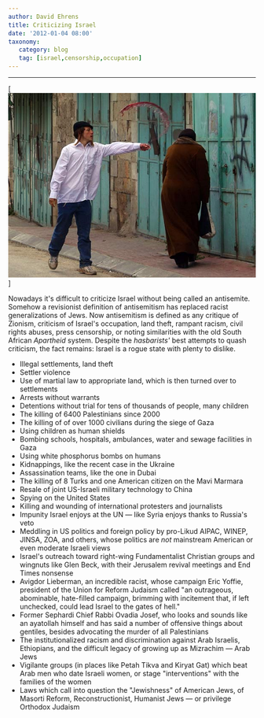 ```yaml
---
author: David Ehrens
title: Criticizing Israel
date: '2012-01-04 08:00'
taxonomy:
   category: blog
   tag: [israel,censorship,occupation]
---
```

---

[![](settler2.jpg "settler2.jpg")]

Nowadays it's difficult to criticize Israel without being called an antisemite. Somehow a revisionist definition of antisemitism has replaced racist generalizations of Jews. Now antisemitism is defined as any critique of Zionism, criticism of Israel's occupation, land theft, rampant racism, civil rights abuses, press censorship, or noting similarities with the old South African _Apartheid_ system. Despite the _hasbarists'_ best attempts to quash criticism, the fact remains: Israel is a rogue state with plenty to dislike.

*   Illegal settlements, land theft
*   Settler violence
*   Use of martial law to appropriate land, which is then turned over to settlements
*   Arrests without warrants
*   Detentions without trial for tens of thousands of people, many children
*   The killing of 6400 Palestinians since 2000
*   The killing of of over 1000 civilians during the siege of Gaza
*   Using children as human shields
*   Bombing schools, hospitals, ambulances, water and sewage facilities in Gaza
*   Using white phosphorus bombs on humans
*   Kidnappings, like the recent case in the Ukraine
*   Assassination teams, like the one in Dubai
*   The killing of 8 Turks and one American citizen on the Mavi Marmara
*   Resale of joint US-Israeli military technology to China
*   Spying on the United States
*   Killing and wounding of international protesters and journalists
*   Impunity Israel enjoys at the UN &#8212; like Syria enjoys thanks to Russia's veto
*   Meddling in US politics and foreign policy by pro-Likud AIPAC, WINEP, JINSA, ZOA, and others, whose politics are _not_ mainstream American or even moderate Israeli views
*   Israel's outreach toward right-wing Fundamentalist Christian groups and wingnuts like Glen Beck, with their Jerusalem revival meetings and End Times nonsense
*   Avigdor Lieberman, an incredible racist, whose campaign Eric Yoffie, president of the Union for Reform Judaism called "an outrageous, abominable, hate-filled campaign, brimming with incitement that, if left unchecked, could lead Israel to the gates of hell."
*   Former Sephardi Chief Rabbi Ovadia Josef, who looks and sounds like an ayatollah himself and has said a number of offensive things about gentiles, besides advocating the murder of all Palestinians
*   The institutionalized racism and discrimination against Arab Israelis, Ethiopians, and the difficult legacy of growing up as Mizrachim — Arab Jews
*   Vigilante groups (in places like Petah Tikva and Kiryat Gat) which beat Arab men who date Israeli women, or stage "interventions" with the families of the women
*   Laws which call into question the "Jewishness" of American Jews, of Masorti Reform, Reconstructionist, Humanist Jews &#8212; or privilege Orthodox Judaism
